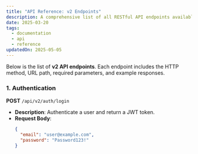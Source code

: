 ```yaml
---
title: "API Reference: v2 Endpoints"
description: A comprehensive list of all RESTful API endpoints available in version 2, including request and response schemas.
date: 2025-03-20
tags:
  - documentation
  - api
  - reference
updatedOn: 2025-05-05
---
```


Below is the list of **v2 API endpoints**. Each endpoint includes the HTTP method, URL path, required parameters, and example responses.

### 1. Authentication

**POST** `/api/v2/auth/login`  
- **Description**: Authenticate a user and return a JWT token.  
- **Request Body**:  
  ```json
  {
    "email": "user@example.com",
    "password": "Password123!"
  }
